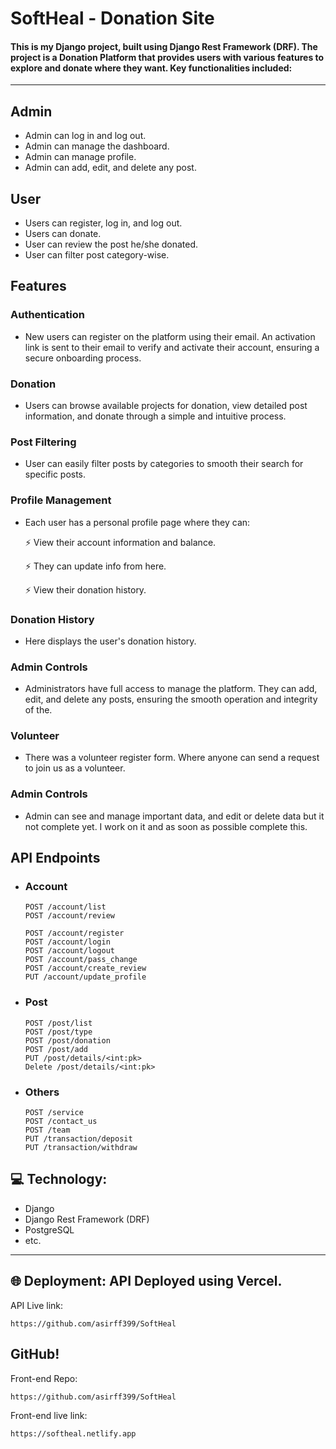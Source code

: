 # SoftHeal - Donation Site 

#### This is my Django project, built using Django Rest Framework (DRF). The project is a Donation Platform that provides users with various features to explore and donate where they want. Key functionalities included:
---
## Admin

- Admin can log in and log out.
- Admin can manage the dashboard.
- Admin can manage profile.
- Admin can add, edit, and delete any post.

## User

- Users can register, log in, and log out.
- Users can donate.
- User can review the post he/she donated.
- User can filter post category-wise.

## Features

### Authentication

- New users can register on the platform using their email. An activation link is sent to their email to verify and activate their account, ensuring a secure onboarding process.

### Donation

- Users can browse available projects for donation, view detailed post information, and donate through a simple and intuitive process.

### Post Filtering

- User can easily filter posts by categories to smooth their search for specific posts.

### Profile Management

- Each user has a personal profile page where they can:

     ⚡ View their account information and balance.
  
     ⚡ They can update info from here.
    
     ⚡ View their donation history.

### Donation History

- Here displays the user's donation history.

### Admin Controls

- Administrators have full access to manage the platform. They can add, edit, and delete any posts, ensuring the smooth operation and integrity of the.

### Volunteer

- There was a volunteer register form. Where anyone can send a request to join us as a volunteer.

### Admin Controls

- Admin can see and manage important data, and edit or delete data but it not complete yet. I work on it and as soon as possible complete this.

## API Endpoints

- ### Account

      POST /account/list
      POST /account/review
  
      POST /account/register
      POST /account/login
      POST /account/logout
      POST /account/pass_change
      POST /account/create_review
      PUT /account/update_profile

- ### Post

      POST /post/list
      POST /post/type
      POST /post/donation
      POST /post/add
      PUT /post/details/<int:pk>
      Delete /post/details/<int:pk>
  
- ### Others

      POST /service
      POST /contact_us
      POST /team
      PUT /transaction/deposit
      PUT /transaction/withdraw



## 💻 Technology: 

- Django
- Django Rest Framework (DRF)
- PostgreSQL
- etc.

---

## 🌐 Deployment: API Deployed using Vercel.
API Live link: 

    https://github.com/asirff399/SoftHeal

## GitHub!
Front-end Repo: 

    https://github.com/asirff399/SoftHeal

Front-end live link:

    https://softheal.netlify.app

    

